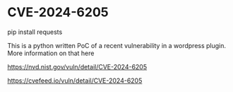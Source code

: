 # CVE-2024-6205
pip install requests

This is a python written PoC of a recent vulnerability in a wordpress plugin. More information on that here

https://nvd.nist.gov/vuln/detail/CVE-2024-6205

https://cvefeed.io/vuln/detail/CVE-2024-6205
